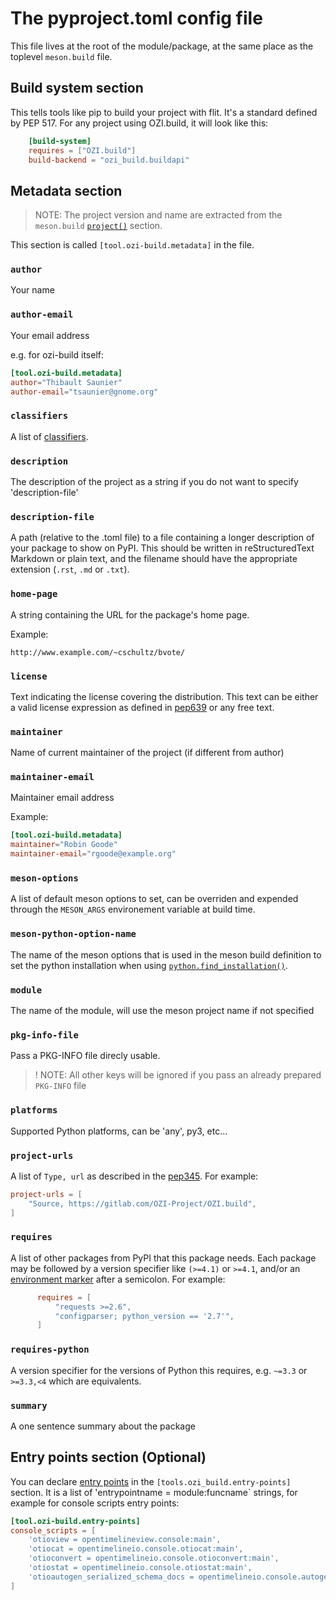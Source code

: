 # The pyproject.toml config file

This file lives at the root of the module/package, at the same place
as the toplevel `meson.build` file.

## Build system section

This tells tools like pip to build your project with flit. It's a standard
defined by PEP 517. For any project using OZI.build, it will look like this:

``` toml
    [build-system]
    requires = ["OZI.build"]
    build-backend = "ozi_build.buildapi"
```

## Metadata section

> NOTE: The project version and name are extracted from the `meson.build`
> [`project()`](http://mesonbuild.com/Reference-manual.html#project) section.

This section is called `[tool.ozi-build.metadata]` in the file.

### `author`

Your name

### `author-email`

Your email address

e.g. for ozi-build itself:

``` toml
[tool.ozi-build.metadata]
author="Thibault Saunier"
author-email="tsaunier@gnome.org"
```

### `classifiers`

A list of [classifiers](https://pypi.python.org/pypi?%3Aaction=list_classifiers).

### `description`

The description of the project as a string if you do not want to specify 'description-file'

### `description-file`

A path (relative to the .toml file) to a file containing a longer description
of your package to show on PyPI. This should be written in reStructuredText
  Markdown or plain text, and the filename should have the appropriate extension
  (`.rst`, `.md` or `.txt`).

### `home-page`

A string containing the URL for the package's home page.

Example:

`http://www.example.com/~cschultz/bvote/`

### `license`

Text indicating the license covering the distribution. This text can be either a valid license expression as defined in [pep639](https://www.python.org/dev/peps/pep-0639/#id88) or any free text.

### `maintainer`

Name of current maintainer of the project (if different from author)

### `maintainer-email`

Maintainer email address

Example:

``` toml
[tool.ozi-build.metadata]
maintainer="Robin Goode"
maintainer-email="rgoode@example.org"
```

### `meson-options`

A list of default meson options to set, can be overriden and expended through the `MESON_ARGS`
environement variable at build time.

### `meson-python-option-name`

The name of the meson options that is used in the meson build definition
to set the python installation when using
[`python.find_installation()`](http://mesonbuild.com/Python-module.html#find_installation).

### `module`

The name of the module, will use the meson project name if not specified

### `pkg-info-file`

Pass a PKG-INFO file direcly usable.

> ! NOTE: All other keys will be ignored if you pass an already prepared `PKG-INFO`
> file


### `platforms`

Supported Python platforms, can be 'any', py3, etc...

### `project-urls`

A list of `Type, url` as described in the
[pep345](https://www.python.org/dev/peps/pep-0345/#project-url-multiple-use).
For example:

``` toml
project-urls = [
    "Source, https://gitlab.com/OZI-Project/OZI.build",
]
```

### `requires`

A list of other packages from PyPI that this package needs. Each package may
be followed by a version specifier like ``(>=4.1)`` or ``>=4.1``, and/or an
[environment marker](https://www.python.org/dev/peps/pep-0345/#environment-markers)
after a semicolon. For example:

``` toml
      requires = [
          "requests >=2.6",
          "configparser; python_version == '2.7'",
      ]
```

### `requires-python`

A version specifier for the versions of Python this requires, e.g. ``~=3.3`` or
``>=3.3,<4`` which are equivalents.

### `summary`

A one sentence summary about the package


## Entry points section (Optional)

You can declare [entry points](http://entrypoints.readthedocs.io/en/latest/)
in the `[tools.ozi_build.entry-points]` section. It is a list of
'entrypointname = module:funcname` strings, for example for console
scripts entry points:

``` toml
[tool.ozi-build.entry-points]
console_scripts = [
    'otioview = opentimelineview.console:main',
    'otiocat = opentimelineio.console.otiocat:main',
    'otioconvert = opentimelineio.console.otioconvert:main',
    'otiostat = opentimelineio.console.otiostat:main',
    'otioautogen_serialized_schema_docs = opentimelineio.console.autogen_serialized_datamodel:main',
]
```
